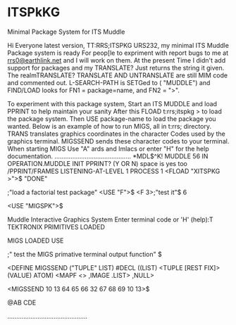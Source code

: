 # ITSPkKG




Minimal Package System for ITS Muddle

Hi Everyone latest version, TT:RRS;ITSPKG URS232, my  minimal ITS Muddle Package system is ready
For peop[le to expriment with  report bugs to me at rrs0@earthlink.net and I will work on them. At the present
Time I didn't add support for packages and my TRANSLATE? Just returns the string it given. The realmTRANSLATE?
TRANSLATE AND UNTRANSLATE are still MIM code and commented out. L-SEARCH-PATH is SETGed to 
(<SNAME>  "MUDDLE") and FIND/LOAD looks for FN1 = package=name, and FN2 = ">".

To experiment with this package system, Start an ITS MUDDLE and load PPRINT to help maintain your sanity 
After this FLOAD t:rrs;itspkg > to load the package system. Then USE package-name to load the package you wanted.
Below is an example of how to run MIGS, all in t:rrs; directory. TRANS translates graphics coordinates in the character
Codes used by the graphics terminal. MIGSSEND sends these character codes to your terminal. When starting MIGS
Use "A" ards and Imlacs or enter "H" for the help documentation.
...........................................
*MDL$^K!
MUDDLE 56 IN OPERATION.MUDDLE INIT
PPRINT? (Y OR N) space is yes too /PPRINT/FRAMES
LISTENING-AT-LEVEL 1 PROCESS 1
<FLOAD "XITSPKG >">$
"DONE"
  
;"load a factorial test package"
<USE "F">$
<F 3>;"test it"$
6

<USE "MIGSPK">$

Muddle Interactive Graphics System
Enter terminal code or 'H' (help):T
 TEKTRONIX PRIMITIVES LOADED


MIGS LOADED
USE

;" test the MIGS primative terminal output function"
<PPRINT MIGSSEND>$

<DEFINE MIGSSEND ("TUPLE" LIST)
	#DECL ((LIST) <TUPLE [REST FIX]> (VALUE) ATOM)
	<MAPF <> ,IMAGE .LIST>
	,NULL>

<MIGSSEND 10 13 64 65 66 32 67 68 69 10 13>$

@AB CDE

.............................................
